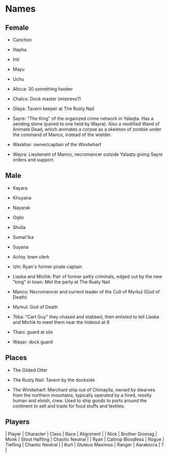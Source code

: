 # Names

## Female

- Canchon
- Illapha
- Inti
- Mayu
- Uchu

- Allcca: 30 something hooker
- Chalco: Dock master (mistress?)
- Olaya: Tavern keeper at The Rusty Nail
- Sayre: "The King" of the organized crime network in Yalaqta.  Has a sending stone (paired to one held by Wayra).  Also a modified Wand of Animate Dead, which animates a corpse as a skeleton of zombie under the command of Manco, instead of the wielder.
- Waskhar: owner/captain of the Windwharf
- Wayra: Lieutenant of Manco, necromancer outside Yalaqta giving Sayre orders and support.

## Male

- Kayara
- Khuyana
- Nayarak
- Oqllo
- Shulla
- Sumat'Ika
- Suyana

- Achiq: town clerk
- Izhi: Ryan's former pirate captain
- Llaska and Michik: Pair of former petty criminals, edged out by the new "king" in town.  Met the party at The Rusty Nail
- Manco: Necromancer and current leader of the Cult of Myrkul (God of Death)
- Myrkul: God of Death
- Ttika: "Cart Guy" they chased and stabbed, then enlisted to tell Llaska and Michik to meet them near the hideout at 8
- Thani: guard at silo
- Waqar: dock guard


## Places

- The Gilded Otter

- The Rusty Nail: Tavern by the dockside
- The Windwharf: Merchant ship out of Chimaylla, owned by dwarves from the northern mountains, typically operated by a hired, mostly human and elvish, crew.  Used to ship goods to ports around the continent to sell and trade for food stuffs and textiles.


## Players

| Player |     Character     |  Class |      Race      |       Alignment |
|  Nick  |   Brother Gromag  |  Monk  | Stout Halfling | Chaotic Neutral |
|  Ryan  | Caltrop Bloodless |  Rogue |    Tiefling    | Chaotic Neutral |
|  Kurt  |  Gluteus Maximus  | Ranger |   Aarakocra    |               ? |

